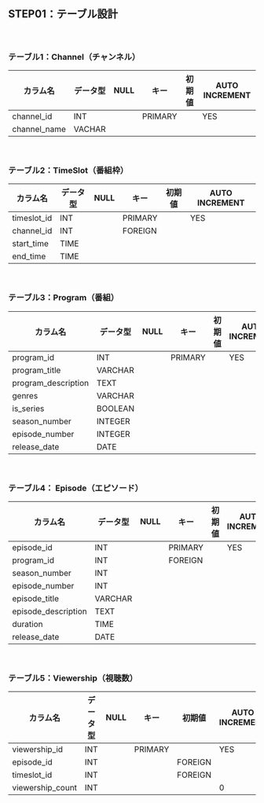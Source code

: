 <summary><h2>STEP01：テーブル設計</h2></summary>　　


<h3>テーブル1：Channel（チャンネル）</h3>

|カラム名|データ型|NULL|キー|初期値|AUTO INCREMENT|
| ---- | ---- | ---- | ---- | ---- | ---- |
| channel_id | INT |  | PRIMARY |  | YES |
| channel_name | VACHAR |  |  |  |  |

<br>

<h3>テーブル2：TimeSlot（番組枠）</h3>

|カラム名|データ型|NULL|キー|初期値|AUTO INCREMENT|
| ---- | ---- | ---- | ---- | ---- | ---- |
| timeslot_id | INT |  | PRIMARY |  | YES |
| channel_id | INT |  | FOREIGN |  |  |
| start_time | TIME |  |  |  |  |
| end_time | TIME |  |  |  |  |

<br> 

<h3>テーブル3：Program（番組）</h3>

|カラム名|データ型|NULL|キー|初期値|AUTO INCREMENT|
| ---- | ---- | ---- | ---- | ---- | ---- |
| program_id | INT |  | PRIMARY |  | YES |
| program_title | VARCHAR |  |  |  |  |
| program_description | TEXT |  |  |  |  |
| genres | VARCHAR |  |  |  |  |
| is_series | BOOLEAN |  |  |  |  |
| season_number | INTEGER |  |  |  |  |
| episode_number | INTEGER |  |  |  |  |
| release_date | DATE |  |  |  |  |


<br> 

<h3>テーブル4： Episode（エピソード）</h3>

|カラム名|データ型|NULL|キー|初期値|AUTO INCREMENT|
| ---- | ---- | ---- | ---- | ---- | ---- |
| episode_id | INT |  | PRIMARY |  | YES |
| program_id | INT |  | FOREIGN  |  |  |
| season_number | INT |  |  |  |  |
| episode_number | INT |  |  |  |  |
| episode_title | VARCHAR |  |  |  |  |
| episode_description | TEXT |  |  |  |  |
| duration | TIME |  |  |  |  |
| release_date | DATE |  |  |  |  |

<br> 

<h3>テーブル5：Viewership（視聴数）</h3>

|カラム名|データ型|NULL|キー|初期値|AUTO INCREMENT|
| ---- | ---- | ---- | ---- | ---- | ---- |
| viewership_id | INT |  | PRIMARY |  | YES |
| episode_id | INT |  |  | FOREIGN |  |  |
| timeslot_id | INT |  |  | FOREIGN |  |  |
| viewership_count | INT |  |  |  | 0 |  |

<br> 




